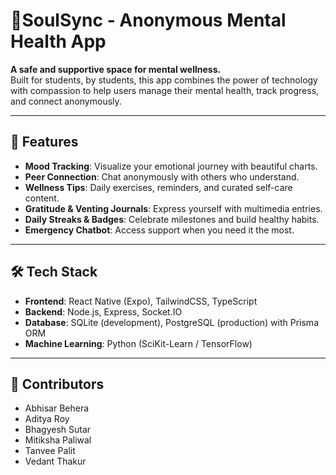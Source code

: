 # 🧠SoulSync - Anonymous Mental Health App

**A safe and supportive space for mental wellness.**  
Built for students, by students, this app combines the power of technology with compassion to help users manage their mental health, track progress, and connect anonymously. 

---

## 🚀 Features
- **Mood Tracking**: Visualize your emotional journey with beautiful charts.
- **Peer Connection**: Chat anonymously with others who understand.
- **Wellness Tips**: Daily exercises, reminders, and curated self-care content.
- **Gratitude & Venting Journals**: Express yourself with multimedia entries.
- **Daily Streaks & Badges**: Celebrate milestones and build healthy habits.
- **Emergency Chatbot**: Access support when you need it the most.

---

## 🛠️ Tech Stack
- **Frontend**: React Native (Expo), TailwindCSS, TypeScript
- **Backend**: Node.js, Express, Socket.IO
- **Database**: SQLite (development), PostgreSQL (production) with Prisma ORM
- **Machine Learning**: Python (SciKit-Learn / TensorFlow)

---

## 👥 Contributors
- Abhisar Behera
- Aditya Roy
- Bhagyesh Sutar
- Mitiksha Paliwal
- Tanvee Palit
- Vedant Thakur
